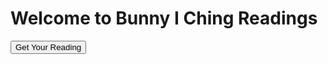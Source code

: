<!DOCTYPE html>
<html lang="en">
<head>
    <meta charset="UTF-8">
    <meta name="viewport" content="width=device-width, initial-scale=1.0">
    <title>I Ching Bunny Readings</title>
    <link rel="stylesheet" href="styles.css">
</head>
<body>
    <div id="app">
        <h1>Welcome to Bunny I Ching Readings</h1>
        <button id="getReading">Get Your Reading</button>
        <div id="reading"></div>
    </div>
    <script src="app.js"></script>
</body>
</html>
